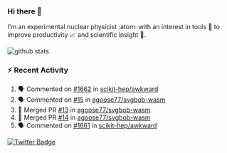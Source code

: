 ### Hi there 👋 

I'm an experimental nuclear physicist :atom: with an interest in tools :wrench: to improve productivity :chart_with_upwards_trend: and scientific insight :telescope:.

![github stats](https://github-readme-stats.vercel.app/api?username=agoose77&show_icons=true&hide_rank=true&hide_title=true&bg_color=30,e76445,904e95&text_color=efe3ec&icon_color=efe3ec)
<!--
**agoose77/agoose77** is a ✨ _special_ ✨ repository because its `README.md` (this file) appears on your GitHub profile.

Here are some ideas to get you started:

- 🔭 I’m currently working on ...
- 🌱 I’m currently learning ...
- 👯 I’m looking to collaborate on ...
- 🤔 I’m looking for help with ...
- 💬 Ask me about ...
- 📫 How to reach me: ...
- 😄 Pronouns: ...
- ⚡ Fun fact: ...
-->

### :zap: Recent Activity
<!--START_SECTION:activity-->
1. 🗣 Commented on [#1662](https://github.com/scikit-hep/awkward/issues/1662) in [scikit-hep/awkward](https://github.com/scikit-hep/awkward)
2. 🗣 Commented on [#15](https://github.com/agoose77/svgbob-wasm/issues/15) in [agoose77/svgbob-wasm](https://github.com/agoose77/svgbob-wasm)
3. 🎉 Merged PR [#13](https://github.com/agoose77/svgbob-wasm/pull/13) in [agoose77/svgbob-wasm](https://github.com/agoose77/svgbob-wasm)
4. 🎉 Merged PR [#14](https://github.com/agoose77/svgbob-wasm/pull/14) in [agoose77/svgbob-wasm](https://github.com/agoose77/svgbob-wasm)
5. 🗣 Commented on [#1661](https://github.com/scikit-hep/awkward/issues/1661) in [scikit-hep/awkward](https://github.com/scikit-hep/awkward)
<!--END_SECTION:activity-->


[![Twitter Badge](https://img.shields.io/twitter/follow/agoose77?style=flat-square&logo=Twitter&logoColor=white&color=cornflowerblue)](https://twitter.com/agoose77)
